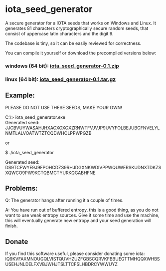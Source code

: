# iota_seed_generator
A secure generator for a IOTA seeds that works on Windows and Linux. It generates 81 characters cryptographically secure random seeds, that consist of uppercase latin characters and the digit 9. 

The codebase is tiny, so it can be easily reviewed for correctness.

You can compile it yourself or download the precompiled versions below:

### windows (64 bit):  [iota_seed_generator-0.1.zip](https://github.com/spjsschl/iota_seed_generator/raw/master/versions/0.1/iota_seed_generator-0.1.zip)

### linux (64 bit): [iota_seed_generator-0.1.tar.gz](https://github.com/spjsschl/iota_seed_generator/raw/master/versions/0.1/iota_seed_generator-0.1.tar.gz)

## Example:

PLEASE DO NOT USE THESE SEEDS, MAKE YOUR OWN!

C:\\> iota_seed_generator.exe                                                                                                                                                                                              
Generated seed:                                                                                                                                                                                                     
JJCBVUYWASAHJHXACXOXGXZRNWTFVJVJP9UVYFOLBEJUBGFNVELYLNMTLALVOATWTZTCQDWHOLPPWPGZB

or

$ ./iota_seed_generator

Generated seed:                                                                                                                                                                                                     
DS9TCFWYE9J9FPOHCDZS9RHJDGXNKWDIVPPWQUWERSKUDNXTDKZSXQWCO9PW9KCTQBMCTYURKQGABHFNE

## Problems:
Q: The generator hangs after running it a couple of times.

A: You have run out of buffered entropy, this is a good thing, as you do not want to use weak entropy sources. Give it some time and use the machine, this will eventually generate new entropy and your seed generation will finish.

## Donate
If you find this software useful, please consider donating some iota: IQ9KVFAXMNOUGQLVISTQUVHZUZFGBSCQRVKFBBUEGTTMHQQXWHBSUSEHJNLDELFXVBJWHJTSLTTCFSLHBDRCYWWUYZ

